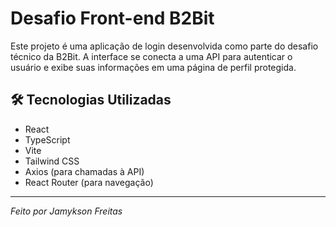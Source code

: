 # Desafio Front-end B2Bit

Este projeto é uma aplicação de login desenvolvida como parte do desafio técnico da B2Bit. A interface se conecta a uma API para autenticar o usuário e exibe suas informações em uma página de perfil protegida.

## 🛠️ Tecnologias Utilizadas

-   React
-   TypeScript
-   Vite
-   Tailwind CSS
-   Axios (para chamadas à API)
-   React Router (para navegação)
---
*Feito por Jamykson Freitas*